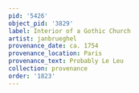 ```yaml
---
pid: '5426'
object_pid: '3829'
label: Interior of a Gothic Church
artist: janbrueghel
provenance_date: ca. 1754
provenance_location: Paris
provenance_text: Probably Le Leu
collection: provenance
order: '1823'
---
```

